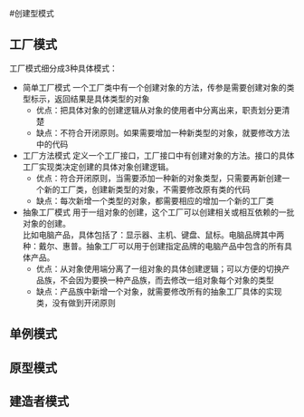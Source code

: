 #创建型模式
## 工厂模式
工厂模式细分成3种具体模式：  
- 简单工厂模式
  一个工厂类中有一个创建对象的方法，传参是需要创建对象的类型标示，返回结果是具体类型的对象
  - 优点：把具体对象的创建逻辑从对象的使用者中分离出来，职责划分更清楚
  - 缺点：不符合开闭原则。如果需要增加一种新类型的对象，就要修改方法中的代码
- 工厂方法模式
  定义一个工厂接口，工厂接口中有创建对象的方法。接口的具体工厂实现类决定创建的具体对象创建逻辑。  
  - 优点：符合开闭原则，当需要添加一种新的对象类型，只需要再新创建一个新的工厂类，创建新类型的对象，不需要修改原有类的代码
  - 缺点：每次新增一个类型的对象，都需要相应的增加一个新的工厂类
- 抽象工厂模式
  用于一组对象的创建，这个工厂可以创建相关或相互依赖的一批对象的创建。  
  比如电脑产品，具体包括了：显示器、主机、键盘、鼠标。电脑品牌其中两种：戴尔、惠普。抽象工厂可以用于创建指定品牌的电脑产品中包含的所有具体产品。  
  - 优点：从对象使用端分离了一组对象的具体创建逻辑；可以方便的切换产品族，不会因为要换一种产品族，而去修改一组对象每个对象的类型
  - 缺点：产品族中新增一个对象，就需要修改所有的抽象工厂具体的实现类，没有做到开闭原则
## 单例模式
## 原型模式
## 建造者模式